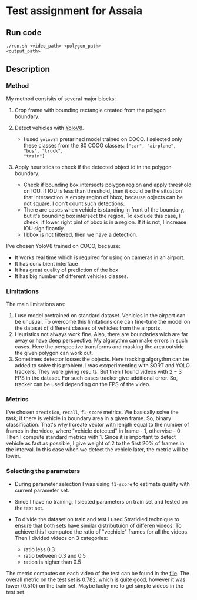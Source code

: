 # Test assignment for Assaia

## Run code
 <code>./run.sh \<video_path\> \<polygon_path\> \<output_path\></code>

 ## Description
 ### Method
 My method consisits of several major blocks:

 1. Crop frame with bounding rectangle created from the polygon boundary.
 2. Detect vehicles with [YoloV8](https://github.com/ultralytics/ultralytics).

    * I used <code>yolov8n</code> pretarined model trained on COCO. I selected only these classes from the $80$ COCO classes: <code>["car", "airplane", "bus", "truck", "train"]</code>
 3. Apply heuristics to check if the detected object id in the polygon boundary.

    * Check if bounding box intersects polygon region and apply threshold on IOU. If IOU is less than threshold, then it could be the situation that intersection is empty region of bbox, because objects can be not square. I don't count such detections.
    * There are cases when vehicle is standing in front of the boundary, but it's bounding box intersect the region. To exclude this case, I check, if lower right pint of bbox is in a region. If it is not, I increase IOU significantly.
    * I bbox is not filtered, then we have a detection.

I've chosen YoloV8 trained on COCO, because:
* It works real time which is required for using on cameras in an airport.
* It has convibient interface 
* It has great quality of prediction of the box
* It has big number of different vehicles classes.

### Limitations
The main limitations are:
1. I use model pretrained on standard dataset. Vehicles in the airport can be unusual. To overcome this limitations one can fine-tune the model on the dataset of different classes of vehicles from the airports.
2. Heuristics not always work fine. Also, there are boundaries wich are far away or have deep perspective. My algorythm can make errors in such cases. Here the perspective transforms and masking the area outside the given polygon can work out.
3. Sometimes detector losses the objects. Here tracking algorythm can be added to solve this problem. I was exxperimenting with SORT and YOLO trackers. They were giving results. But then I found videos with $2-3$ FPS in the dataset. For such cases tracker give additional error. So, tracker can be used depending on the FPS of the video.

### Metrics
I've chosen <code>precision</code>, <code>recall</code>, <code>f1-score</code> metrics. We basically solve the task, if there is vehicle in boundary area in a given frame. So, binary classification. That's why I create vector with length equal to the number of frames in the video, where "vehicle detected" in frame - $1$, othervise - $0$. Then I compute standard metrics with $1$. Since it is important to detect vehicle as fast as possible, I give weight of $2$ to the first $20$% of frames in the interval. In this case when we detect the vehicle later, the metric will be lower.

### Selecting the parameters
* During parameter selection I was using <code>f1-score</code> to estimate quality with current parameter set.
* Since I have no training, I slected parameters on train set and tested on the test set.
* To divide the dataset on train and test I used Stratidied technique to ensure that both sets have similar distributuion of differen videos. To achieve this I computed the ratio of "vechicle" frames for all the videos. Then I divided videos on 3 categories:

    * ratio less $0.3$
    * ratio between $0.3$ and $0.5$
    * ration is higher than $0.5$

The metric computes on each video of the test can be found in the [file](metrics/metrics_test.csv). The overall metric on the test set is $0.782$, which is quite good, however it was lower ($0.510$) on the train set. Maybe lucky me to get simple videos in the test set.

